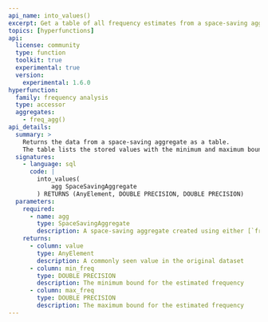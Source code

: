 ```yaml
---
api_name: into_values()
excerpt: Get a table of all frequency estimates from a space-saving aggregate
topics: [hyperfunctions]
api:
  license: community
  type: function
  toolkit: true
  experimental: true
  version:
    experimental: 1.6.0
hyperfunction:
  family: frequency analysis
  type: accessor
  aggregates:
    - freq_agg()
api_details:
  summary: >
    Returns the data from a space-saving aggregate as a table.
    The table lists the stored values with the minimum and maximum bounds for their estimated frequencies.
  signatures:
    - language: sql
      code: |
        into_values(
            agg SpaceSavingAggregate
        ) RETURNS (AnyElement, DOUBLE PRECISION, DOUBLE PRECISION)
  parameters:
    required:
      - name: agg
        type: SpaceSavingAggregate
        description: A space-saving aggregate created using either [`freq_agg`](#freq_agg) or [`topn_agg`](#topn_agg)
    returns:
      - column: value
        type: AnyElement
        description: A commonly seen value in the original dataset
      - column: min_freq
        type: DOUBLE PRECISION
        description: The minimum bound for the estimated frequency
      - column: max_freq
        type: DOUBLE PRECISION
        description: The maximum bound for the estimated frequency
---
```


